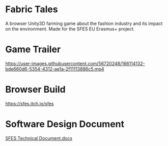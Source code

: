 # Fabric Tales

A browser Unity3D farming game about the fashion industry and its impact on the environment. Made for the SFES EU Erasmus+ project.

# Game Trailer
https://user-images.githubusercontent.com/56720248/166114132-bde660d6-5354-4312-ae1a-2f11113886c5.mp4



# Browser Build
https://sfes.itch.io/sfes

# Software Design Document
[SFES Technical Document.docx](https://github.com/Damyan-dev/SFES-Integrated-Project-3/files/8399612/SFES.Technical.Document.docx)
